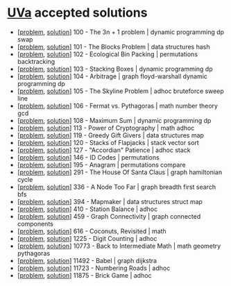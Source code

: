 # [UVa](https://uva.onlinejudge.org/) accepted solutions

*  [[problem](https://uva.onlinejudge.org/index.php?option=com_onlinejudge&Itemid=8&page=show_problem&problem=36),
[solution](https://github.com/jordifierro/uva/blob/master/solutions/100.cc)]
100 - The 3n + 1 problem | dynamic programming dp swap
* [[problem](https://uva.onlinejudge.org/index.php?option=com_onlinejudge&Itemid=8&page=show_problem&problem=37),
[solution](https://github.com/jordifierro/uva/blob/master/solutions/101.cc)]
101 - The Blocks Problem | data structures hash
* [[problem](https://uva.onlinejudge.org/index.php?option=com_onlinejudge&Itemid=8&page=show_problem&problem=38),
[solution](https://github.com/jordifierro/uva/blob/master/solutions/102.cc)]
102 - Ecological Bin Packing | permutations backtracking
* [[problem](https://uva.onlinejudge.org/index.php?option=onlinejudge&Itemid=8&page=show_problem&problem=39),
[solution](https://github.com/jordifierro/uva/blob/master/solutions/103.cc)]
103 - Stacking Boxes | dynamic programming dp
* [[problem](https://uva.onlinejudge.org/index.php?option=com_onlinejudge&Itemid=8&page=show_problem&problem=40),
[solution](https://github.com/jordifierro/uva/blob/master/solutions/104.cc)]
104 - Arbitrage | graph floyd-warshall dynamic programming dp
* [[problem](https://uva.onlinejudge.org/index.php?option=com_onlinejudge&Itemid=8&page=show_problem&problem=41),
[solution](https://github.com/jordifierro/uva/blob/master/solutions/105.cc)]
105 - The Skyline Problem | adhoc bruteforce sweep line
* [[problem](https://uva.onlinejudge.org/index.php?option=onlinejudge&page=show_problem&problem=42),
[solution](https://github.com/jordifierro/uva/blob/master/solutions/106.cc)]
106 - Fermat vs. Pythagoras | math number theory gcd
* [[problem](https://uva.onlinejudge.org/index.php?option=com_onlinejudge&Itemid=8&page=show_problem&problem=44),
[solution](https://github.com/jordifierro/uva/blob/master/solutions/108.cc)]
108 - Maximum Sum | dynamic programming dp
* [[problem](https://uva.onlinejudge.org/index.php?option=com_onlinejudge&Itemid=8&page=show_problem&problem=49),
[solution](https://github.com/jordifierro/uva/blob/master/solutions/113.cc)]
113 - Power of Cryptography | math adhoc
* [[problem](https://uva.onlinejudge.org/index.php?option=com_onlinejudge&Itemid=8&page=show_problem&problem=55),
[solution](https://github.com/jordifierro/uva/blob/master/solutions/119.cc)]
119 - Greedy Gift Givers | data structures map
* [[problem](https://uva.onlinejudge.org/index.php?option=com_onlinejudge&Itemid=8&page=show_problem&problem=56),
[solution](https://github.com/jordifierro/uva/blob/master/solutions/120.cc)]
120 - Stacks of Flapjacks | stack vector sort
* [[problem](https://uva.onlinejudge.org/index.php?option=onlinejudge&page=show_problem&problem=63),
[solution](https://github.com/jordifierro/uva/blob/master/solutions/127.cc)]
127 - "Accordian" Patience | adhoc stack
* [[problem](https://uva.onlinejudge.org/index.php?option=com_onlinejudge&Itemid=8&page=show_problem&problem=82),
[solution](https://github.com/jordifierro/uva/blob/master/solutions/146.cc)]
146 - ID Codes | permutations
* [[problem](https://uva.onlinejudge.org/index.php?option=com_onlinejudge&Itemid=8&page=show_problem&problem=131),
[solution](https://github.com/jordifierro/uva/blob/master/solutions/195.cc)]
195 - Anagram | permutations compare
* [[problem](https://uva.onlinejudge.org/index.php?option=com_onlinejudge&Itemid=8&page=show_problem&problem=227),
[solution](https://github.com/jordifierro/uva/blob/master/solutions/291.cc)]
291 - The House Of Santa Claus | graph hamiltonian cycle
* [[problem](https://uva.onlinejudge.org/index.php?option=com_onlinejudge&Itemid=8&page=show_problem&problem=272),
[solution](https://github.com/jordifierro/uva/blob/master/solutions/336.cc)]
336 - A Node Too Far | graph breadth first search bfs
* [[problem](https://uva.onlinejudge.org/index.php?option=onlinejudge&page=show_problem&problem=330),
[solution](https://github.com/jordifierro/uva/blob/master/solutions/394.cc)]
394 - Mapmaker | data structures struct map
* [[problem](https://uva.onlinejudge.org/index.php?option=com_onlinejudge&Itemid=8&page=show_problem&problem=351),
[solution](https://github.com/jordifierro/uva/blob/master/solutions/410.cc)]
410 - Station Balance | adhoc
* [[problem](https://uva.onlinejudge.org/index.php?option=com_onlinejudge&Itemid=8&page=show_problem&problem=400),
[solution](https://github.com/jordifierro/uva/blob/master/solutions/459.cc)]
459 - Graph Connectivity | graph connected components
* [[problem](https://uva.onlinejudge.org/index.php?option=onlinejudge&page=show_problem&problem=557),
[solution](https://github.com/jordifierro/uva/blob/master/solutions/616.cc)]
616 - Coconuts, Revisited | math
* [[problem](https://uva.onlinejudge.org/index.php?option=com_onlinejudge&Itemid=8&page=show_problem&problem=3666),
[solution](https://github.com/jordifierro/uva/blob/master/solutions/1225.cc)]
1225 - Digit Counting | adhoc
* [[problem](https://uva.onlinejudge.org/index.php?option=onlinejudge&page=show_problem&problem=1714),
[solution](https://github.com/jordifierro/uva/blob/master/solutions/10773.cc)]
10773 - Back to Intermediate Math | math geometry pythagoras
* [[problem](https://uva.onlinejudge.org/index.php?option=com_onlinejudge&Itemid=8&page=show_problem&problem=2487),
[solution](https://github.com/jordifierro/uva/blob/master/solutions/11492.cc)]
11492 - Babel | graph dijkstra
* [[problem](https://uva.onlinejudge.org/index.php?option=com_onlinejudge&Itemid=8&page=show_problem&problem=2823),
[solution](https://github.com/jordifierro/uva/blob/master/solutions/11723.cc)]
11723 - Numbering Roads | adhoc
* [[problem](https://uva.onlinejudge.org/index.php?option=com_onlinejudge&Itemid=8&page=show_problem&problem=2986),
[solution](https://github.com/jordifierro/uva/blob/master/solutions/11875.cc)]
11875 - Brick Game | adhoc
